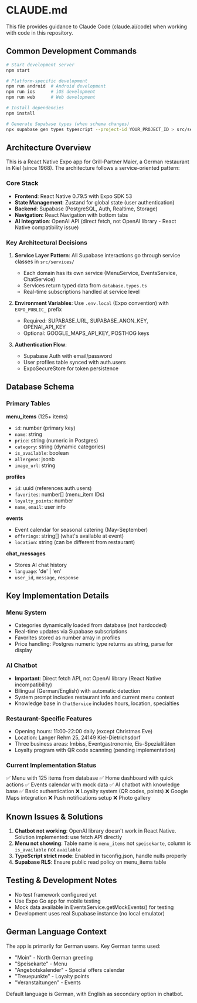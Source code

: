 # CLAUDE.md

This file provides guidance to Claude Code (claude.ai/code) when working with code in this repository.

## Common Development Commands

```bash
# Start development server
npm start

# Platform-specific development
npm run android  # Android development
npm run ios      # iOS development
npm run web      # Web development

# Install dependencies
npm install

# Generate Supabase types (when schema changes)
npx supabase gen types typescript --project-id YOUR_PROJECT_ID > src/services/supabase/database.types.ts
```

## Architecture Overview

This is a React Native Expo app for Grill-Partner Maier, a German restaurant in Kiel (since 1968). The architecture follows a service-oriented pattern:

### Core Stack
- **Frontend**: React Native 0.79.5 with Expo SDK 53
- **State Management**: Zustand for global state (user authentication)
- **Backend**: Supabase (PostgreSQL, Auth, Realtime, Storage)
- **Navigation**: React Navigation with bottom tabs
- **AI Integration**: OpenAI API (direct fetch, not OpenAI library - React Native compatibility issue)

### Key Architectural Decisions

1. **Service Layer Pattern**: All Supabase interactions go through service classes in `src/services/`
   - Each domain has its own service (MenuService, EventsService, ChatService)
   - Services return typed data from `database.types.ts`
   - Real-time subscriptions handled at service level

2. **Environment Variables**: Use `.env.local` (Expo convention) with `EXPO_PUBLIC_` prefix
   - Required: SUPABASE_URL, SUPABASE_ANON_KEY, OPENAI_API_KEY
   - Optional: GOOGLE_MAPS_API_KEY, POSTHOG keys

3. **Authentication Flow**: 
   - Supabase Auth with email/password
   - User profiles table synced with auth.users
   - ExpoSecureStore for token persistence

## Database Schema

### Primary Tables

**menu_items** (125+ items)
- `id`: number (primary key)
- `name`: string
- `price`: string (numeric in Postgres)
- `category`: string (dynamic categories)
- `is_available`: boolean
- `allergens`: jsonb
- `image_url`: string

**profiles**
- `id`: uuid (references auth.users)
- `favorites`: number[] (menu_item IDs)
- `loyalty_points`: number
- `name`, `email`: user info

**events**
- Event calendar for seasonal catering (May-September)
- `offerings`: string[] (what's available at event)
- `location`: string (can be different from restaurant)

**chat_messages**
- Stores AI chat history
- `language`: 'de' | 'en'
- `user_id`, `message`, `response`

## Key Implementation Details

### Menu System
- Categories dynamically loaded from database (not hardcoded)
- Real-time updates via Supabase subscriptions
- Favorites stored as number array in profiles
- Price handling: Postgres numeric type returns as string, parse for display

### AI Chatbot
- **Important**: Direct fetch API, not OpenAI library (React Native incompatibility)
- Bilingual (German/English) with automatic detection
- System prompt includes restaurant info and current menu context
- Knowledge base in `ChatService` includes hours, location, specialties

### Restaurant-Specific Features
- Opening hours: 11:00-22:00 daily (except Christmas Eve)
- Location: Langer Rehm 25, 24149 Kiel-Dietrichsdorf
- Three business areas: Imbiss, Eventgastronomie, Eis-Spezialitäten
- Loyalty program with QR code scanning (pending implementation)

### Current Implementation Status
✅ Menu with 125 items from database
✅ Home dashboard with quick actions
✅ Events calendar with mock data
✅ AI chatbot with knowledge base
✅ Basic authentication
❌ Loyalty system (QR codes, points)
❌ Google Maps integration
❌ Push notifications setup
❌ Photo gallery

## Known Issues & Solutions

1. **Chatbot not working**: OpenAI library doesn't work in React Native. Solution implemented: use fetch API directly
2. **Menu not showing**: Table name is `menu_items` not `speisekarte`, column is `is_available` not `available`
3. **TypeScript strict mode**: Enabled in tsconfig.json, handle nulls properly
4. **Supabase RLS**: Ensure public read policy on menu_items table

## Testing & Development Notes

- No test framework configured yet
- Use Expo Go app for mobile testing
- Mock data available in EventsService.getMockEvents() for testing
- Development uses real Supabase instance (no local emulator)

## German Language Context

The app is primarily for German users. Key German terms used:
- "Moin" - North German greeting
- "Speisekarte" - Menu
- "Angebotskalender" - Special offers calendar
- "Treuepunkte" - Loyalty points
- "Veranstaltungen" - Events

Default language is German, with English as secondary option in chatbot.